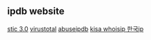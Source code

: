## ipdb website
[stic 3.0](https://stic.secui.com/)
[virustotal](https://www.virustotal.com/gui/home/upload)
[abuseipdb](https://www.abuseipdb.com/)
[kisa whoisip 한국ip](https://xn--c79as89aj0e29b77z.xn--3e0b707e/kor/whois/whois.jsp)
